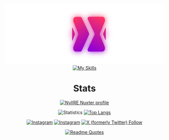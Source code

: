 
<div align="center">

  [![nyll logo](./nyll-logo-glow.svg)](https://nyll.vercel.app)
  [![My Skills](https://skillicons.dev/icons?i=py,js,ts,html,pug,css,sass,tailwind,vue,nuxt,react,django,postgresql,sqlite,prisma,nodejs,bun,bash,github,netlify,vercel,neovim,codepen,vscode,bots,figma,linux,md,materialui,p5js,threejs,supabase,selenium,vite,&perline=8)](https://skillicons.dev)
<h1>Stats</h1>

  <!--[![Ashutosh's github activity graph](https://github-readme-activity-graph.cyclic.app/graph?username=nyllre&theme=react-dark)](https://github.com/ashutosh00710/github-readme-activity-graph)-->
  [![NyllRE Nuxter profile](https://nuxters.nuxt.com/card/NyllRE/og.png)](https://nuxters.nuxt.com/NyllRE)

  <!-- ![Streak](http://github-readme-streak-stats.herokuapp.com/?user=nyllre&theme=nightowl) -->
  ![Statistics](https://github-readme-stats.vercel.app/api?username=nyllre&show_icons=true&theme=nightowl)
  [![Top Langs](https://github-readme-stats.vercel.app/api/top-langs/?username=nyllre&layout=compact&theme=nightowl&hide=html)](https://github.com/anuraghazra/github-readme-stats)


</div>

<div align="center">

  [![Instagram](https://img.shields.io/badge/nyll-follow-blue?style=for-the-badge&logo=instagram)](https://www.instagram.com/nyll)
  [![Instagram](https://img.shields.io/badge/mokaab-follow-blue?style=for-the-badge&logo=instagram)](https://www.instagram.com/mokaab_dev)
  [![X (formerly Twitter) Follow](https://img.shields.io/badge/nyll-follow-blue?style=for-the-badge&logo=x)](https://twitter.com/NyllRe)

  [![Readme Quotes](https://quotes-github-readme.vercel.app/api?type=horizontal&theme=dracula)](https://github.com/piyushsuthar/github-readme-quotes)

</div>
